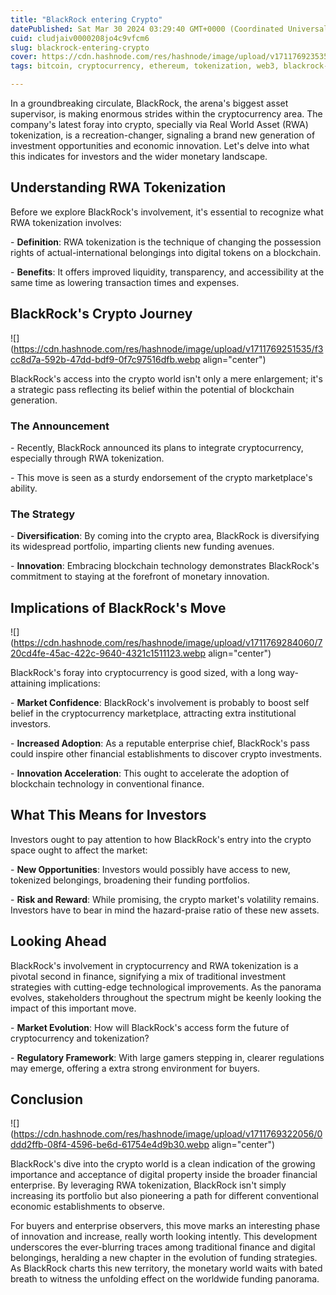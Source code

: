 ```yaml
---
title: "BlackRock entering Crypto"
datePublished: Sat Mar 30 2024 03:29:40 GMT+0000 (Coordinated Universal Time)
cuid: cludjaiv0000208jo4c9vfcm6
slug: blackrock-entering-crypto
cover: https://cdn.hashnode.com/res/hashnode/image/upload/v1711769235357/e0c38aeb-aa3c-454e-96aa-c665c7ceb84c.webp
tags: bitcoin, cryptocurrency, ethereum, tokenization, web3, blackrock-fidelity-grayscale-bitcoin-trustcrypto-web-stories-latest-crypto-news-web-stories-crypto-news-webstories-news-on-crypto-web-stories, rwa-tokenization

---
```


In a groundbreaking circulate, BlackRock, the arena's biggest asset supervisor, is making enormous strides within the cryptocurrency area. The company's latest foray into crypto, specially via Real World Asset (RWA) tokenization, is a recreation-changer, signaling a brand new generation of investment opportunities and economic innovation. Let's delve into what this indicates for investors and the wider monetary landscape.

## Understanding RWA Tokenization

Before we explore BlackRock's involvement, it's essential to recognize what RWA tokenization involves:

\- **Definition**: RWA tokenization is the technique of changing the possession rights of actual-international belongings into digital tokens on a blockchain.

\- **Benefits**: It offers improved liquidity, transparency, and accessibility at the same time as lowering transaction times and expenses.

## BlackRock's Crypto Journey

![](https://cdn.hashnode.com/res/hashnode/image/upload/v1711769251535/f3cc8d7a-592b-47dd-bdf9-0f7c97516dfb.webp align="center")

BlackRock's access into the crypto world isn't only a mere enlargement; it's a strategic pass reflecting its belief within the potential of blockchain generation.

### The Announcement

\- Recently, BlackRock announced its plans to integrate cryptocurrency, especially through RWA tokenization.

\- This move is seen as a sturdy endorsement of the crypto marketplace's ability.

### The Strategy

\- **Diversification**: By coming into the crypto area, BlackRock is diversifying its widespread portfolio, imparting clients new funding avenues.

\- **Innovation**: Embracing blockchain technology demonstrates BlackRock's commitment to staying at the forefront of monetary innovation.

## Implications of BlackRock's Move

![](https://cdn.hashnode.com/res/hashnode/image/upload/v1711769284060/720cd4fe-45ac-422c-9640-4321c1511123.webp align="center")

BlackRock's foray into cryptocurrency is good sized, with a long way-attaining implications:

\- **Market Confidence**: BlackRock's involvement is probably to boost self belief in the cryptocurrency marketplace, attracting extra institutional investors.

\- **Increased Adoption**: As a reputable enterprise chief, BlackRock's pass could inspire other financial establishments to discover crypto investments.

\- **Innovation Acceleration**: This ought to accelerate the adoption of blockchain technology in conventional finance.

## What This Means for Investors

Investors ought to pay attention to how BlackRock's entry into the crypto space ought to affect the market:

\- **New Opportunities**: Investors would possibly have access to new, tokenized belongings, broadening their funding portfolios.

\- **Risk and Reward**: While promising, the crypto market's volatility remains. Investors have to bear in mind the hazard-praise ratio of these new assets.

## Looking Ahead

BlackRock's involvement in cryptocurrency and RWA tokenization is a pivotal second in finance, signifying a mix of traditional investment strategies with cutting-edge technological improvements. As the panorama evolves, stakeholders throughout the spectrum might be keenly looking the impact of this important move.

\- **Market Evolution**: How will BlackRock's access form the future of cryptocurrency and tokenization?

\- **Regulatory Framework**: With large gamers stepping in, clearer regulations may emerge, offering a extra strong environment for buyers.

## Conclusion

![](https://cdn.hashnode.com/res/hashnode/image/upload/v1711769322056/0ddd2ffb-08f4-4596-be6d-61754e4d9b30.webp align="center")

BlackRock's dive into the crypto world is a clean indication of the growing importance and acceptance of digital property inside the broader financial enterprise. By leveraging RWA tokenization, BlackRock isn't simply increasing its portfolio but also pioneering a path for different conventional economic establishments to observe.

For buyers and enterprise observers, this move marks an interesting phase of innovation and increase, really worth looking intently. This development underscores the ever-blurring traces among traditional finance and digital belongings, heralding a new chapter in the evolution of funding strategies. As BlackRock charts this new territory, the monetary world waits with bated breath to witness the unfolding effect on the worldwide funding panorama.